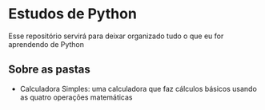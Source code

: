 # Estudos de Python
Esse repositório servirá para deixar organizado tudo o que eu for aprendendo de Python

## Sobre as pastas
- Calculadora Simples: uma calculadora que faz cálculos básicos usando as quatro operações matemáticas
